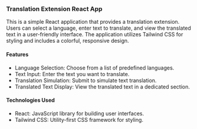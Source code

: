 ### Translation Extension React App

This is a simple React application that provides a translation extension. Users can select a language, enter text to translate, and view the translated text in a user-friendly interface. The application utilizes Tailwind CSS for styling and includes a colorful, responsive design.

#### Features

- Language Selection: Choose from a list of predefined languages.
- Text Input: Enter the text you want to translate.
- Translation Simulation: Submit to simulate text translation.
- Translated Text Display: View the translated text in a dedicated section.

#### Technologies Used

- React: JavaScript library for building user interfaces.
- Tailwind CSS: Utility-first CSS framework for styling.
